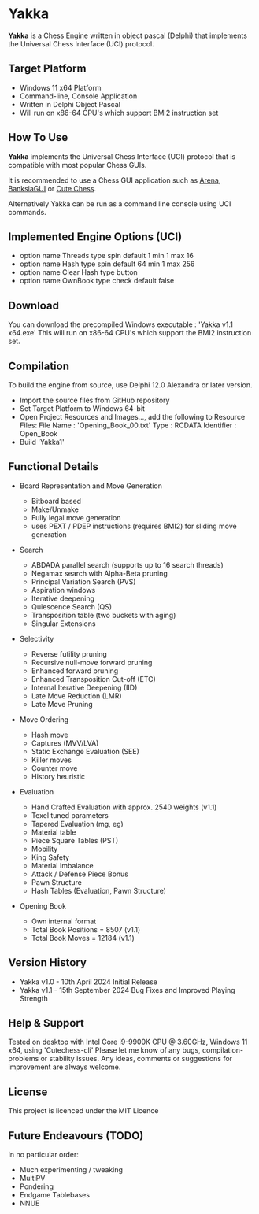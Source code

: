 # Yakka

**Yakka** is a Chess Engine written in object pascal (Delphi) that implements the Universal Chess Interface (UCI) protocol.

## Target Platform

  - Windows 11 x64 Platform
  - Command-line, Console Application
  - Written in Delphi Object Pascal
  - Will run on x86-64 CPU's which support BMI2 instruction set

## How To Use

**Yakka** implements the Universal Chess Interface (UCI) protocol that is compatible with most popular Chess GUIs. 
  
It is recommended to use a Chess GUI application such as [Arena](http://www.playwitharena.de/), [BanksiaGUI](https://banksiagui.com/) or [Cute Chess](https://cutechess.com/).
  
Alternatively Yakka can be run as a command line console using UCI commands.

## Implemented Engine Options (UCI)

  - option name Threads type spin default 1 min 1 max 16
  - option name Hash type spin default 64 min 1 max 256
  - option name Clear Hash type button
  - option name OwnBook type check default false 

## Download

You can download the precompiled Windows executable : 'Yakka v1.1 x64.exe'
This will run on x86-64 CPU's which support the BMI2 instruction set.  

## Compilation

To build the engine from source, use Delphi 12.0 Alexandra or later version.

  - Import the source files from GitHub repository
  - Set Target Platform to Windows 64-bit
  - Open Project Resources and Images..., add the following to Resource Files:
      File Name : 'Opening_Book_00.txt'
      Type : RCDATA
      Identifier : Open_Book 
  - Build 'Yakka1'

## Functional Details

* Board Representation and Move Generation

  - Bitboard based
  - Make/Unmake
  - Fully legal move generation
  - uses PEXT / PDEP instructions (requires BMI2) for sliding move generation

* Search

  - ABDADA parallel search (supports up to 16 search threads)
  - Negamax search with Alpha-Beta pruning
  - Principal Variation Search (PVS)
  - Aspiration windows
  - Iterative deepening
  - Quiescence Search (QS)
  - Transposition table (two buckets with aging)
  - Singular Extensions

* Selectivity
 
  - Reverse futility pruning
  - Recursive null-move forward pruning
  - Enhanced forward pruning
  - Enhanced Transposition Cut-off (ETC)
  - Internal Iterative Deepening (IID)
  - Late Move Reduction (LMR)
  - Late Move Pruning 
 
* Move Ordering

  - Hash move
  - Captures (MVV/LVA)
  - Static Exchange Evaluation (SEE)
  - Killer moves 
  - Counter move
  - History heuristic  

* Evaluation

  - Hand Crafted Evaluation with approx. 2540 weights (v1.1)
  - Texel tuned parameters
  - Tapered Evaluation (mg, eg)
  - Material table
  - Piece Square Tables (PST)
  - Mobility
  - King Safety
  - Material Imbalance
  - Attack / Defense Piece Bonus 
  - Pawn Structure 
  - Hash Tables (Evaluation, Pawn Structure)

* Opening Book

  - Own internal format
  - Total Book Positions = 8507 (v1.1)
  - Total Book Moves = 12184 (v1.1)  

## Version History

* Yakka v1.0 - 10th April 2024 Initial Release
* Yakka v1.1 - 15th September 2024 Bug Fixes and Improved Playing Strength

## Help & Support

Tested on desktop with Intel Core i9-9900K CPU @ 3.60GHz, Windows 11 x64, using 'Cutechess-cli' 
Please let me know of any bugs, compilation-problems or stability issues.
Any ideas, comments or suggestions for improvement are always welcome.

##  License
  
This project is licenced under the MIT Licence

## Future Endeavours (TODO)

In no particular order:
  - Much experimenting / tweaking
  - MultiPV
  - Pondering   
  - Endgame Tablebases
  - NNUE



 
